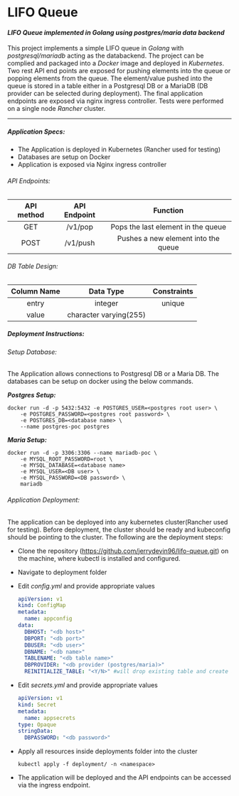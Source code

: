 # LIFO Queue

#### *LIFO Queue implemented in Golang using postgres/maria data backend*

This project implements a simple LIFO queue in *Golang* with *postgresql/mariadb* acting as the databackend. The project can be complied and packaged into a *Docker* image and deployed in *Kubernetes*. Two rest API end points are exposed for pushing elements into the queue or popping elements from the queue. The element/value pushed into the queue is stored in a table either in a Postgresql DB or a MariaDB (DB provider can be selected during deployment). The final application endpoints are exposed via nginx ingress controller. Tests were performed on a single node *Rancher* cluster.

------



##### Application Specs:

- The Application is deployed in Kubernetes (Rancher used for testing)
- Databases are setup on Docker
- Application is exposed via Nginx ingress controller

###### API Endpoints:

| **API method** | **API Endpoint** |            **Function**             |
| :------------: | :--------------: | :---------------------------------: |
|      GET       |     /v1/pop      | Pops the last element in the queue  |
|      POST      |     /v1/push     | Pushes a new element into the queue |

###### DB Table Design:

| **Column Name** |     **Data Type**      | **Constraints** |
| :-------------: | :--------------------: | :-------------: |
|      entry      |        integer         |     unique      |
|      value      | character varying(255) |                 |

##### Deployment Instructions:

###### Setup Database:

The Application allows connections to Postgresql DB or a Maria DB. The databases can be setup on docker using the below commands.

***Postgres Setup:***

```shell
docker run -d -p 5432:5432 -e POSTGRES_USER=<postgres root user> \
	-e POSTGRES_PASSWORD=<postgres root password> \
	-e POSTGRES_DB=<database name> \
	--name postgres-poc postgres
```

***Maria Setup:***

```shell
docker run -d -p 3306:3306 --name mariadb-poc \
	-e MYSQL_ROOT_PASSWORD=root \
	-e MYSQL_DATABASE=<database name>
	-e MYSQL_USER=<DB user> \
	-e MYSQL_PASSWORD=<DB password> \
	mariadb
```

###### Application Deployment:

The application can be deployed into any kubernetes cluster(Rancher used for testing). Before deployment, the cluster should be ready and kubeconfig should be pointing to the cluster. The following are the deployment steps:

- Clone the repository (https://github.com/jerrydevin96/lifo-queue.git) on the machine, where kubectl is installed and configured.

- Navigate to deployment folder

- Edit *config.yml* and provide appropriate values

  ```yaml
  apiVersion: v1
  kind: ConfigMap
  metadata:
    name: appconfig
  data:
    DBHOST: "<db host>"
    DBPORT: "<db port>"
    DBUSER: "<db user>"
    DBNAME: "<db name>"
    TABLENAME: "<db table name>"
    DBPROVIDER: "<db provider (postgres/maria)>"
    REINITIALIZE_TABLE: "<Y/N>" #will drop existing table and create a new one if 'Y'
  ```

- Edit *secrets.yml* and provide appropriate values

  ```yaml
  apiVersion: v1
  kind: Secret
  metadata:
    name: appsecrets
  type: Opaque
  stringData:
    DBPASSWORD: "<db password>"
  ```

- Apply all resources inside deployments folder into the cluster

  ```shell
  kubectl apply -f deployment/ -n <namespace>
  ```

- The application will be deployed and the API endpoints can be accessed via the ingress endpoint.